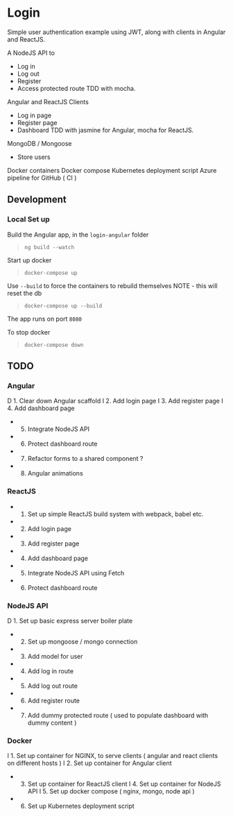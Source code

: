 # Login

Simple user authentication example using JWT, along with clients in Angular and ReactJS.

A NodeJS API to
- Log in
- Log out
- Register
- Access protected route
TDD with mocha.

Angular and ReactJS Clients
- Log in page
- Register page
- Dashboard
TDD with jasmine for Angular, mocha for ReactJS.

MongoDB / Mongoose
- Store users

Docker containers
Docker compose
Kubernetes deployment script
Azure pipeline for GitHub ( CI )

## Development

### Local Set up

Build the Angular app, in the `login-angular` folder
>`ng build --watch`

Start up docker
>`docker-compose up`

Use `--build` to force the containers to rebuild themselves
NOTE - this will reset the db
>`docker-compose up --build`

The app runs on port `8080`

To stop docker
>`docker-compose down`

## TODO

### Angular

D 1. Clear down Angular scaffold
I 2. Add login page
I 3. Add register page
I 4. Add dashboard page
- 5. Integrate NodeJS API
- 6. Protect dashboard route
- 7. Refactor forms to a shared component ?
- 8. Angular animations

### ReactJS

- 1. Set up simple ReactJS build system with webpack, babel etc.
- 2. Add login page
- 3. Add register page
- 4. Add dashboard page
- 5. Integrate NodeJS API using Fetch
- 6. Protect dashboard route

### NodeJS API

D 1. Set up basic express server boiler plate
- 2. Set up mongoose / mongo connection
- 3. Add model for user
- 4. Add log in route
- 5. Add log out route
- 6. Add register route
- 7. Add dummy protected route ( used to populate dashboard with dummy content )

### Docker

I 1. Set up container for NGINX, to serve clients ( angular and react clients on different hosts )
I 2. Set up container for Angular client
- 3. Set up container for ReactJS client
I 4. Set up container for NodeJS API
I 5. Set up docker compose ( nginx, mongo, node api )
- 6. Set up Kubernetes deployment script
